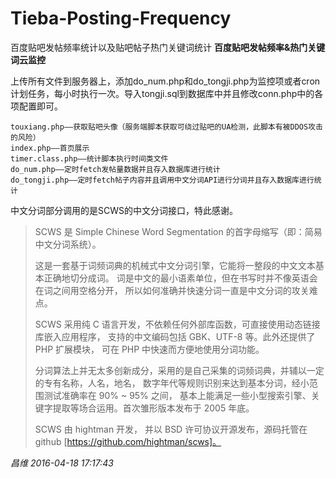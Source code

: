 # Tieba-Posting-Frequency
百度贴吧发帖频率统计以及贴吧帖子热门关键词统计
**百度贴吧发帖频率&热门关键词云监控**

上传所有文件到服务器上，添加do_num.php和do_tongji.php为监控项或者cron计划任务，每小时执行一次。导入tongji.sql到数据库中并且修改conn.php中的各项配置即可。

    touxiang.php——获取贴吧头像（服务端脚本获取可绕过贴吧的UA检测，此脚本有被DDOS攻击的风险）
    index.php——首页展示
    timer.class.php——统计脚本执行时间类文件
    do_num.php——定时fetch发帖量数据并且存入数据库进行统计
    do_tongji.php——定时fetch帖子内容并且调用中文分词API进行分词并且存入数据库进行统计

中文分词部分调用的是SCWS的中文分词接口，特此感谢。

> SCWS 是 Simple Chinese Word Segmentation 的首字母缩写（即：简易中文分词系统）。
> 
> 这是一套基于词频词典的机械式中文分词引擎，它能将一整段的中文文本基本正确地切分成词。
> 词是中文的最小语素单位，但在书写时并不像英语会在词之间用空格分开， 所以如何准确并快速分词一直是中文分词的攻关难点。
> 
> SCWS 采用纯 C 语言开发，不依赖任何外部库函数，可直接使用动态链接库嵌入应用程序， 支持的中文编码包括 GBK、UTF-8
> 等。此外还提供了 PHP 扩展模块， 可在 PHP 中快速而方便地使用分词功能。
> 
> 分词算法上并无太多创新成分，采用的是自己采集的词频词典，并辅以一定的专有名称，人名，地名，
> 数字年代等规则识别来达到基本分词，经小范围测试准确率在 90% ~ 95% 之间，
> 基本上能满足一些小型搜索引擎、关键字提取等场合运用。首次雏形版本发布于 2005 年底。
> 
> SCWS 由 hightman 开发， 并以 BSD 许可协议开源发布，源码托管在 github
> [https://github.com/hightman/scws]。


*昌维 2016-04-18 17:17:43*
